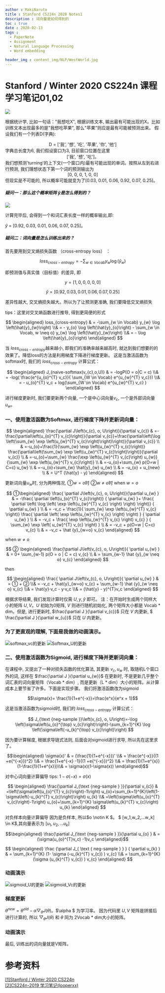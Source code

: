 ```yaml
---
author : MakiNaruto
title : Stanford CS224n 2020 Notes1
description : 词向量是如何得到的
toc : true
date : 2020-02-13
tags : 
  - PaperNote
  - Assignment
  - Natural Language Processing
  - Word embedding

header_img : content_img/NLP/WestWorld.jpg
---
```




# Stanford / Winter 2020 CS224n 课程学习笔记01,02


![](/content_img/NLP/CS224N-01/img1.png)

根据统计学, 比如一句话："我想吃X", 根据训练文本, 输出最有可能出现的X。比如训练文本出现最多的是"我想吃苹果", 那么"苹果"则应是最有可能被预测出来。
假设我们有一个列表D(字典): 
<center>D = ['我', '想', '吃', '苹果', '你', '他']</center>
字典总长度为6, 我们假设窗口为3, 目前窗口位置在这里
<center>['我', '想', '吃']。</center>
我们想预测'turning'的上下文(一个窗口内)最有可能出现的单词。按照从左到右进行预测, 我们理想状态下第一个词的预测输出为
<center>[0, 0, 0, 1, 0, 0]</center> 
但现实是不可能的, 所以概率可能就变为了[0.03, 0.01, 0.06, 0.92, 0.07, 0.25]。

##### 疑问一：那么这个概率矩阵 $\hat y$是怎么得到的？

![](/content_img/NLP/CS224N-01/img2.png)

计算完毕后, 会得到一个和词汇表长度一样的概率输出,即:

$\hat y$ = [0.92, 0.03, 0.01, 0.06, 0.07, 0.25]。

##### 疑问二：词向量是怎么训练出来的？

首先要用到交叉熵损失函数 （cross-entropy loss） ：

$$
 loss_{cross-entropy} = -\sum_{w \in Vocab} y_{w} \log \left(\hat{y}_{w}\right)
$$

即预测值与真实值（目标值）的差异, 即 

$$
y = [1, 0, 0, 0, 0, 0]
$$

$$
\hat y = [0.92, 0.03, 0.01, 0.06, 0.07, 0.25]
$$

差异性越大, 交叉熵损失越大。所以为了让预测更准确, 我们要降低交叉熵损失

tips：这里对交叉熵函数进行推导, 得到更简便的形式

$$
\begin{aligned}
loss_{cross-entropy} & 
= -\sum_{w \in Vocab} y_{w} \log \left(\hat{y}_{w}\right) \\&
= - y_{o} \log \left(\hat{y}_{o}\right)  -  \sum_{w \in Vocab, w \neq o} y_{w} \log \left(\hat{y}_{w}\right) \\&
= - \log \left(\hat{y}_{o}\right)
\end{aligned}
$$

当 $loss_{cross-entropy}$越来越小, 即我们的准确率越来越高时, 就达到我们想要的的效果了。降低loss的方法是利用梯度下降进行梯度更新。
这是当激活函数为softmax时, 我们的 $loss_{cross-entropy}$ 计算公式：

$$
\begin{aligned}
J_{naive-softmax(v_{c},o,U)} &
= -logP(O = o|C = c) \\&
= -log( \frac{e^{u_{o}^{T} v_c}}{ \sum_{W \in Vocab} e^{u_{w}^{T} v_c}}) \\&
= - u_{o}^{T} v_c + log(\sum_{W \in Vocab} e^{u_{w}^{T} v_c} )
\end{aligned}
$$

进行梯度更新时, 我们要更新两个向量, 一个是中心词向量$v_c$, 一个是外部词向量$u_w$。

### 一、使用激活函数为Softmax, 进行梯度下降并更新词向量：

$$
\begin{aligned} 
\frac{\partial J\left(v_{c}, o, U\right)}{\partial v_{c}} &
=-\frac{\partial\left(u_{o}^{T} v_{c}\right)}{\partial v_{c}}+\frac{\partial\left(\log \left(\sum_{w} \exp \left(u_{w}^{T} v_{c}\right)\right)\right)}{\partial v_{c}} \\ &
=-u_{o}+\frac{1}{\sum_{w} \exp \left(u_{w}^{T} v_{c}\right)} \frac{\partial\left(\sum_{w} \exp \left(u_{w}^{T} v_{c}\right)\right)}{\partial v_{c}} \\ &
=-u_{o}+\sum_{w} \frac{\exp \left(u_{w}^{T} v_{c}\right) u_{w}}{\sum_{w} \exp \left(u_{w}^{T} v_{c}\right)} \\ &
=-u_{o}+\sum_{w} p(O=w | C=c) u_{w} \\ &
=-u_{o}+\sum_{w} \hat{y}_{w} u_{w} \\ &
= -u_{o} + u_{new}  \\ &
= U^T (\hat{y} - y)
\end{aligned}
$$

更新词向量$u_w$时, 分为两种情况, ①$w=o$时  ②$w \neq o$时
when $w = o$

$$
①\begin{aligned} 
\frac{ \partial J\left(v_{c}, o, U\right)}{\partial u_{w} } &
= -\frac{ \partial \left(u_{o}^{T} v_{c}\right)} { \partial u_{w} }+ \frac{ \partial \left( \log \left( \exp \left(u_{w}^{T} v_{c} \right) \right) \right)} { \partial u_{w} } \\ &
= -v_c  + \frac{1}{ \sum_{w} \exp \left(u_{w}^{T} v_{c} \right)} \frac{ \partial \left( \exp \left(u_{w}^{T} v_{c} \right) \right) } { \partial u_{w} } \\ &
= -v_c + \frac{ \exp \left(u_{w}^{T} v_{c} \right) v_{c} } { \sum_{w} \exp \left( u_{w}^{T} v_{c} \right) } \\ &
= -v_c + p(O=w | C=c) v_{c} \\ &
= -v_c + \hat {y}_{w=o} v_{c} 
\end{aligned}
$$

when $w \neq o$

$$
②
\begin{aligned} 
\frac{\partial J\left(v_{c}, o, U\right)}{ \partial u_{w} } &
= 0+ \sum_{w-1} p(O = o | C = c) v_{c} \\ &
= \sum_{w-1} \hat {y}_{w \neq o} v_{c}
\end{aligned}
$$

then 

$$
\begin{aligned} 
\frac{ \partial J\left(v_{c}, o, U\right)}{ \partial u_{w} } &
= ① + ② \\&
=  -v_c + \hat{y}_{w=o} v_{c} + \sum_{w-1} \hat {y}_{w \neq o} v_{c} \\&
= \hat{y}·v_c - y·v_c \\&
= (\hat{y} - y)^{T}v_c 
\end{aligned}
$$

根据求导结果, 我们发现计算时仅需 $U, y, \hat y$ 即可。
注：在开始时生成两个同样大小的矩阵 $U, V$。$U$ 初始为0矩阵, $V$ 则进行随机初始化, 两个矩阵大小都是 Vocab * dim。但是, 进行更新时, $\frac{\partial J }{\partial v_{c}}$ 只在 $V$ 内更新, $ \frac{\partial J }{\partial w_{u}}$ 只在 $U$ 内更新。

### 为了更直观的理解, 下面是我做的动画演示。

![softmax_vc的更新](/content_img/NLP/CS224N-01/softmax_vc.gif  "softmax_vc的更新")
![Softmax_U的更新](/content_img/NLP/CS224N-01/softmax_U.gif  "Softmax_U的更新")

### 二、使用激活函数为Sigmoid, 进行梯度下降并更新词向量：
在课程中, 又提出了一种对损失函数的优化算法, 其更新 $v_c, u_w$ 时, 取随机L个窗口外的词, 这样在 $\frac{\partial J }{\partial u_{w}}$ 在更新时, 不是更新几乎整个词汇表的词向量矩阵（Vocab * dim）, 而是更新（L * dim）大小的矩阵。从计算成本上要节省了许多。下面是实现步骤。
我们将激活函数改为sigmoid 

$$\sigma(x)= \frac{1}{1+e^{-x}}=\frac{e^x}{e^x + 1}$$

这是当激活函数为sigmoid时, 我们的 $loss_{cross-entropy}$ 计算公式：

$$
J_{\text {neg-sample }}\left(v_{c}, o, U\right)=-\log \left(\sigma\left(u_{o}^{\top} v_{c}\right)\right)-\sum_{k=1}^{K} \log \left(\sigma\left(-u_{k}^{\top} v_{c}\right)\right)
$$

因为要计算梯度, 根据求导链式法则, 后面会对sigmoid进行求导, 所以先在这里求了。

$$\begin{aligned} \sigma(x)' &
= (\frac{1}{1+e^{-x}})' \\&
= \frac{e^{-x}}{(1 +e{^{-x}})^2} \\&
= \frac{1+e^{-x} -1}{(1 +e{^{-x}})^2} \\&
= \frac{1}{1+e^{x}}(1-\frac{1}{1+e^{x}})\\&
 = \sigma(x)(1-\sigma(x)) 
\end{aligned}$$

对中心词向量计算偏导
tips: $1 - \sigma(-x) = \sigma(x)$ 

$$
\begin{aligned}
\frac{\partial J_{\text {neg-sample } }}{\partial v_{c}} &
=\left(\sigma\left(u_{o}^{T} v_{c}\right)-1\right) u_{o}+\sum_{k=1}^{K}\left(1-\sigma\left(-u_{k}^{T} v_{c}\right)\right) u_{k} \\&
=\left(\sigma\left(u_{o}^{T} v_{c}\right)-1\right) u_{o}+\sum_{k=1}^{K} \sigma\left(u_{k}^{T} v_{c}\right) u_{k}
\end{aligned}
$$

对负样本向量计算偏导
因为是负样本, 所以$o \notin K $。 $ [w_1,w_2,…w_k] \in K$,其向量表示为 $[u_1,u_2,…u_k]$

$$\begin{aligned}
\frac{\partial J_{\text {neg-sample } }}{\partial u_{o} } & 
= (\sigma(u_{o}^{T}v_c) -1)v_c
\end{aligned}$$


$$
\begin{aligned}
\frac {\partial J_{ \text { neg-sample } } } { \partial u_{k} } & 
= \sum_{k=1}^{K} (1- \sigma (-u_{k}^{T} v_{c}) ) v_{c} \\&
=  \sum_{k=1}^{K} (\sigma (u_{k}^{T} v_{c}) ) v_{c}
\end{aligned}
$$

### 动画演示
![sigmoid_U的更新](/content_img/NLP/CS224N-01/sigmoid_U.gif  "sigmoid_U的更新")
![sigmoid_Vc的更新](/content_img/NLP/CS224N-01/sigmoid_Vc.gif  "sigmoid_Vc的更新")

### 梯度更新

$\theta^{new} = \theta^{old} - \alpha \bigtriangledown_{\theta}J(\theta)$。$\alpha $ 为学习率。
因为代码里 $U,V$ 矩阵是拼接后进行计算的, 所以 $\bigtriangledown_{\theta}J(\theta)$ 和 $\theta$ 同为 2Vocab * dim大小的矩阵。

### 动画演示
最后, 训练出的词向量就是V矩阵。


# 参考资料
[[1]Stanford / Winter 2020 CS224n](http://web.stanford.edu/class/cs224n/)<br>
[[2]CS224n-2019 学习笔记(looperxx)](https://looperxx.github.io/CS224n-2019-01-Introduction%20and%20Word%20Vectors/)

